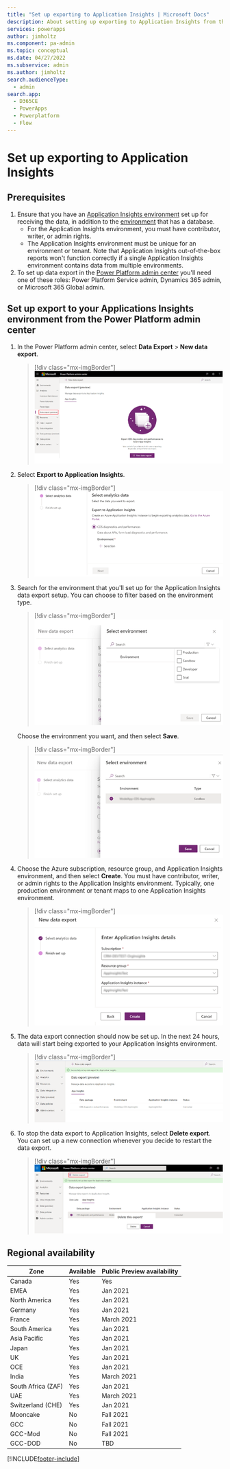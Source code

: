 ```yaml
---
title: "Set up exporting to Application Insights | Microsoft Docs"
description: About setting up exporting to Application Insights from the Power Platform admin center
services: powerapps
author: jimholtz
ms.component: pa-admin
ms.topic: conceptual
ms.date: 04/27/2022
ms.subservice: admin
ms.author: jimholtz
search.audienceType: 
  - admin
search.app:
  - D365CE
  - PowerApps
  - Powerplatform
  - Flow
---
```

# Set up exporting to Application Insights 

## Prerequisites

1. Ensure that you have an [Application Insights environment](/azure/azure-monitor/app/create-new-resource) set up for receiving the data, in addition to the [environment](environments-overview.md) that has a database. 
   - For the Application Insights environment, you must have contributor, writer, or admin rights.
   - The Application Insights environment must be unique for an environment or tenant. Note that Application Insights out-of-the-box reports won't function correctly if a single Application Insights environment contains data from multiple environments.
2. To set up data export in the [Power Platform admin center](https://admin.powerplatform.microsoft.com/) you'll need one of these roles: Power Platform Service admin, Dynamics 365 admin, or Microsoft 365 Global admin. 

## Set up export to your Applications Insights environment from the Power Platform admin center

1. In the Power Platform admin center, select **Data Export** > **New data export**.

   > [!div class="mx-imgBorder"] 
   > ![Data export.](media/data-export.png "Data export")

2. Select **Export to Application Insights**. 

   > [!div class="mx-imgBorder"] 
   > ![Data export to Application Insights.](media/data-export-application-insights.png "Data export to Application Insights")

3. Search for the environment that you'll set up for the Application Insights data export setup. You can choose to filter based on the environment type.

   > [!div class="mx-imgBorder"] 
   > ![Select an environment type.](media/data-export-application-insights-select-environment-type.png "Select an environment type")

   Choose the environment you want, and then select **Save**.

   > [!div class="mx-imgBorder"] 
   > ![Select an environment.](media/data-export-application-insights-select-environment.png "Select an environment")

4. Choose the Azure subscription, resource group, and Application Insights environment, and then select **Create**. You must have contributor, writer, or admin rights to the Application Insights environment. Typically, one production environment or tenant maps to one Application Insights environment. 

   > [!div class="mx-imgBorder"] 
   > ![Data export Application Insights details.](media/data-export-application-insights-details.png "Data export Application Insights details")

5. The data export connection should now be set up. In the next 24 hours, data will start being exported to your Application Insights environment.

   > [!div class="mx-imgBorder"] 
   > ![Data export success.](media/data-export-application-insights-success.png "Data export success")

6. To stop the data export to Application Insights, select **Delete export**. You can set up a new connection whenever you decide to restart the data export.

   > [!div class="mx-imgBorder"] 
   > ![Delete export.](media/data-export-delete.png "Delete export")

## Regional availability 

|Zone  | Available |Public Preview availability  |
|---------|---------|---------|
|Canada     | Yes |  Yes |
|EMEA     | Yes |  Jan 2021        |
|North America     | Yes |  Jan 2021        |
|Germany  | Yes |  Jan 2021       |
|France     | Yes | March 2021        |
|South America     | Yes | Jan 2021        |
|Asia Pacific     |  Yes | Jan 2021       |
|Japan     |  Yes | Jan 2021       |
|UK     | Yes | Jan 2021        |
|OCE     | Yes | Jan 2021        |
|India     | Yes | March 2021        |
|South Africa (ZAF)     |  Yes | Jan 2021       |
|UAE     | Yes | March 2021        |
|Switzerland (CHE)     | Yes | Jan 2021       |
|Mooncake     | No |  Fall 2021 |
|GCC     | No |  Fall 2021 |
|GCC-Mod     | No |  Fall 2021 |
|GCC-DOD     | No |  TBD |



[!INCLUDE[footer-include](../includes/footer-banner.md)]
